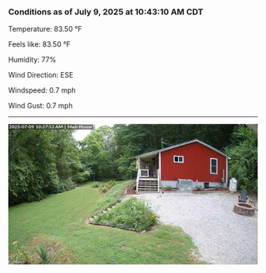 ### Conditions as of July 9, 2025 at 10:43:10 AM CDT 

Temperature: 83.50 &deg;F

Feels like: 83.50 &deg;F

Humidity: 77%

Wind Direction: ESE

Windspeed: 0.7 mph

Wind Gust: 0.7 mph

---

<img src="./images/latest.jpeg"/>

